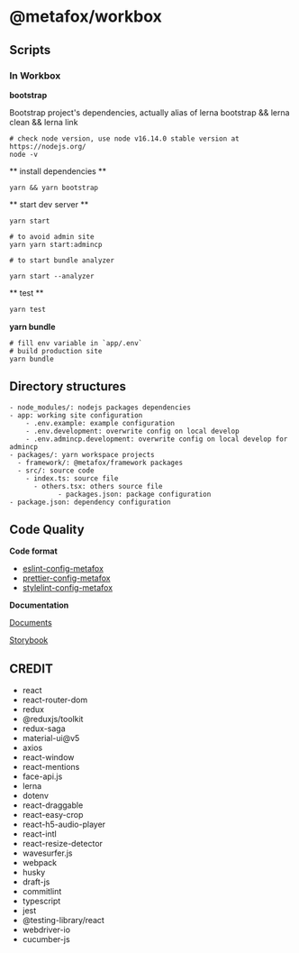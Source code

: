 # @metafox/workbox

## Scripts

### In Workbox

**bootstrap**

Bootstrap project's dependencies, actually alias of lerna bootstrap && lerna clean && lerna link

```shell script
# check node version, use node v16.14.0 stable version at https://nodejs.org/
node -v
```

** install dependencies **

```shell script
yarn && yarn bootstrap
```

** start dev server **

```shell script
yarn start

# to avoid admin site
yarn yarn start:admincp

# to start bundle analyzer

yarn start --analyzer
```

** test **

```bash
yarn test
```

**yarn bundle**

```shell script
# fill env variable in `app/.env`
# build production site
yarn bundle
```

## Directory structures

```text
- node_modules/: nodejs packages dependencies
- app: working site configuration
	- .env.example: example configuration
	- .env.development: overwrite config on local develop
	- .env.admincp.development: overwrite config on local develop for admincp
- packages/: yarn workspace projects
  - framework/: @metafox/framework packages
  - src/: source code
    - index.ts: source file
      - others.tsx: others source file
			- packages.json: package configuration
- package.json: dependency configuration
```

## Code Quality

**Code format**

- [eslint-config-metafox](https://www.npmjs.com/package/eslint-config-metafox)
- [prettier-config-metafox](https://www.npmjs.com/package/prettier-config-metafox)
- [stylelint-config-metafox](https://www.npmjs.com/package/stylelint-config-metafox)

**Documentation**

[Documents](https://www.docz.site/)

[Storybook](https://storybook.js.org/)

## CREDIT

- react
- react-router-dom
- redux
- @reduxjs/toolkit
- redux-saga
- material-ui@v5
- axios
- react-window
- react-mentions
- face-api.js
- lerna
- dotenv
- react-draggable
- react-easy-crop
- react-h5-audio-player
- react-intl
- react-resize-detector
- wavesurfer.js
- webpack
- husky
- draft-js
- commitlint
- typescript
- jest
- @testing-library/react
- webdriver-io
- cucumber-js
